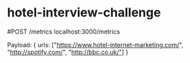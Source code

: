 # hotel-interview-challenge

#POST /metrics
localhost:3000/metrics

Payload: {
  urls: ["https://www.hotel-internet-marketing.com/", "http://spotify.com/", "http://bbc.co.uk/"]
}
